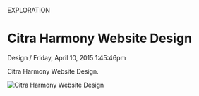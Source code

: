 <p class="type">EXPLORATION</p>

# Citra Harmony Website Design

<p class="meta">Design  /  Friday, April 10, 2015 1:45:46pm</p>

Citra Harmony Website Design.

![Citra Harmony Website Design](https://farooq-agent.web.app/assets/images/works/large/0jrhdnPY_work_image.jpg)
